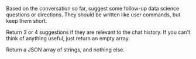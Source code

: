 Based on the conversation so far, suggest some follow-up data science questions or directions.
They should be written like user commands, but keep them short.

Return 3 or 4 suggestions if they are relevant to the chat history. If you can't think of anything useful, just return an empty array.

Return a JSON array of strings, and nothing else.
